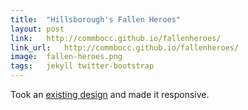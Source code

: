 ```yaml
---
title:	"Hillsborough's Fallen Heroes"
layout:	post
link:	http://commbocc.github.io/fallenheroes/
link_url:	http://commbocc.github.io/fallenheroes/
image:	fallen-heroes.png
tags:	jekyll twitter-bootstrap
---
```


Took an [existing design](https://github.com/Commbocc/fallenheroes/tree/archived) and made it responsive.
